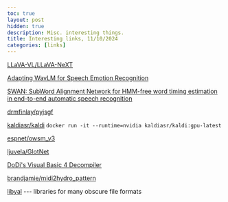 ```yaml
---
toc: true
layout: post
hidden: true
description: Misc. interesting things.
title: Interesting links, 11/10/2024
categories: [links]
---
```


[LLaVA-VL/LLaVA-NeXT](https://github.com/LLaVA-VL/LLaVA-NeXT)

[Adapting WavLM for Speech Emotion Recognition](https://arxiv.org/abs/2405.04485)

[SWAN: SubWord Alignment Network for HMM-free word timing estimation in end-to-end automatic speech recognition](https://www.isca-archive.org/interspeech_2024/kang24b_interspeech.html)

[drmfinlay/pyjsgf](https://github.com/drmfinlay/pyjsgf)

[kaldiasr/kaldi](https://hub.docker.com/r/kaldiasr/kaldi)
`docker run -it --runtime=nvidia kaldiasr/kaldi:gpu-latest`

[espnet/owsm_v3](https://huggingface.co/espnet/owsm_v3)

[ljuvela/GlotNet](https://github.com/ljuvela/GlotNet)

[DoDi's Visual Basic 4 Decompiler](http://web.archive.org/web/20090301170633/http://vbdis4.angelfire.com/)

[brandjamie/midi2hydro_pattern](https://github.com/brandjamie/midi2hydro_pattern)

[libyal](https://github.com/libyal) --- libraries for many obscure file formats


